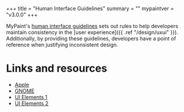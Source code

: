 +++
title = "Human Interface Guidelines"
summary = ""
mypaintver = "v3.0.0"
+++

MyPaint's [human interface guidelines](https://en.wikipedia.org/wiki/Human_interface_guidelines) sets out rules to help developers maintain consistency in the [user experience]({{ .ref "/design/uxui" }}). Additionally, by providing these guidelines, developers have a point of reference when justifying inconsistent design.

# Links and resources
- [Apple](https://developer.apple.com/design/human-interface-guidelines/)
- [GNOME](https://developer.gnome.org/hig/index.html)
- [UI Elements 1](https://www.usability.gov/how-to-and-tools/methods/user-interface-elements.html)
- [UI Elements 2](https://blog.logrocket.com/ux-design/40-essential-ui-elements/)
